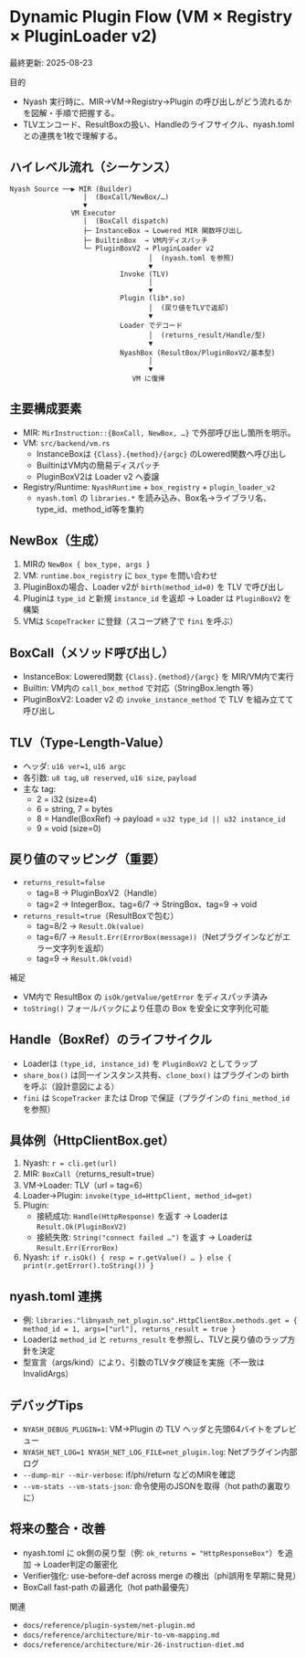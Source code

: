 # Dynamic Plugin Flow (VM × Registry × PluginLoader v2)

最終更新: 2025-08-23

目的
- Nyash 実行時に、MIR→VM→Registry→Plugin の呼び出しがどう流れるかを図解・手順で把握する。
- TLVエンコード、ResultBoxの扱い、Handleのライフサイクル、nyash.tomlとの連携を1枚で理解する。

## ハイレベル流れ（シーケンス）

```
Nyash Source ──▶ MIR (Builder)
                  │  (BoxCall/NewBox/…)
                  ▼
               VM Executor
                  │  (BoxCall dispatch)
                  ├─ InstanceBox → Lowered MIR 関数呼び出し
                  ├─ BuiltinBox  → VM内ディスパッチ
                  └─ PluginBoxV2 → PluginLoader v2
                                  │  (nyash.toml を参照)
                                  ▼
                           Invoke (TLV)
                                  │
                                  ▼
                           Plugin (lib*.so)
                                  │  (戻り値をTLVで返却)
                                  ▼
                           Loader でデコード
                                  │  (returns_result/Handle/型)
                                  ▼
                           NyashBox (ResultBox/PluginBoxV2/基本型)
                                  │
                                  ▼
                              VM に復帰
```

## 主要構成要素
- MIR: `MirInstruction::{BoxCall, NewBox, …}` で外部呼び出し箇所を明示。
- VM: `src/backend/vm.rs`
  - InstanceBoxは `{Class}.{method}/{argc}` のLowered関数へ呼び出し
  - BuiltinはVM内の簡易ディスパッチ
  - PluginBoxV2は Loader v2 へ委譲
- Registry/Runtime: `NyashRuntime` + `box_registry` + `plugin_loader_v2`
  - `nyash.toml` の `libraries.*` を読み込み、Box名→ライブラリ名、type_id、method_id等を集約

## NewBox（生成）
1) MIRの `NewBox { box_type, args }`
2) VM: `runtime.box_registry` に `box_type` を問い合わせ
3) PluginBoxの場合、Loader v2が `birth(method_id=0)` を TLV で呼び出し
4) Pluginは `type_id` と新規 `instance_id` を返却 → Loader は `PluginBoxV2` を構築
5) VMは `ScopeTracker` に登録（スコープ終了で `fini` を呼ぶ）

## BoxCall（メソッド呼び出し）
- InstanceBox: Lowered関数 `{Class}.{method}/{argc}` を MIR/VM内で実行
- Builtin: VM内の `call_box_method` で対応（StringBox.length 等）
- PluginBoxV2: Loader v2 の `invoke_instance_method` で TLV を組み立てて呼び出し

## TLV（Type-Length-Value）
- ヘッダ: `u16 ver=1`, `u16 argc`
- 各引数: `u8 tag`, `u8 reserved`, `u16 size`, `payload`
- 主な tag:
  - 2 = i32 (size=4)
  - 6 = string, 7 = bytes
  - 8 = Handle(BoxRef) → payload = `u32 type_id || u32 instance_id`
  - 9 = void (size=0)

## 戻り値のマッピング（重要）
- `returns_result=false`
  - tag=8 → PluginBoxV2（Handle）
  - tag=2 → IntegerBox、tag=6/7 → StringBox、tag=9 → void
- `returns_result=true`（ResultBoxで包む）
  - tag=8/2 → `Result.Ok(value)`
  - tag=6/7 → `Result.Err(ErrorBox(message))`（Netプラグインなどがエラー文字列を返却）
  - tag=9 → `Result.Ok(void)`

補足
- VM内で ResultBox の `isOk/getValue/getError` をディスパッチ済み
- `toString()` フォールバックにより任意の Box を安全に文字列化可能

## Handle（BoxRef）のライフサイクル
- Loaderは `(type_id, instance_id)` を `PluginBoxV2` としてラップ
- `share_box()` は同一インスタンス共有、`clone_box()` はプラグインの birth を呼ぶ（設計意図による）
- `fini` は `ScopeTracker` または Drop で保証（プラグインの `fini_method_id` を参照）

## 具体例（HttpClientBox.get）
1) Nyash: `r = cli.get(url)`
2) MIR: `BoxCall`（returns_result=true）
3) VM→Loader: TLV（url = tag=6）
4) Loader→Plugin: `invoke(type_id=HttpClient, method_id=get)`
5) Plugin:
   - 接続成功: `Handle(HttpResponse)` を返す → Loaderは `Result.Ok(PluginBoxV2)`
   - 接続失敗: `String("connect failed …")` を返す → Loaderは `Result.Err(ErrorBox)`
6) Nyash: `if r.isOk() { resp = r.getValue() … } else { print(r.getError().toString()) }`

## nyash.toml 連携
- 例: `libraries."libnyash_net_plugin.so".HttpClientBox.methods.get = { method_id = 1, args=["url"], returns_result = true }`
- Loaderは `method_id` と `returns_result` を参照し、TLVと戻り値のラップ方針を決定
- 型宣言（args/kind）により、引数のTLVタグ検証を実施（不一致は InvalidArgs）

## デバッグTips
- `NYASH_DEBUG_PLUGIN=1`: VM→Plugin の TLV ヘッダと先頭64バイトをプレビュー
- `NYASH_NET_LOG=1 NYASH_NET_LOG_FILE=net_plugin.log`: Netプラグイン内部ログ
- `--dump-mir --mir-verbose`: if/phi/return などのMIRを確認
- `--vm-stats --vm-stats-json`: 命令使用のJSONを取得（hot pathの裏取りに）

## 将来の整合・改善
- nyash.toml に ok側の戻り型（例: `ok_returns = "HttpResponseBox"`）を追加 → Loader判定の厳密化
- Verifier強化: use-before-def across merge の検出（phi誤用を早期に発見）
- BoxCall fast-path の最適化（hot path最優先）

関連
- `docs/reference/plugin-system/net-plugin.md`
- `docs/reference/architecture/mir-to-vm-mapping.md`
- `docs/reference/architecture/mir-26-instruction-diet.md`

